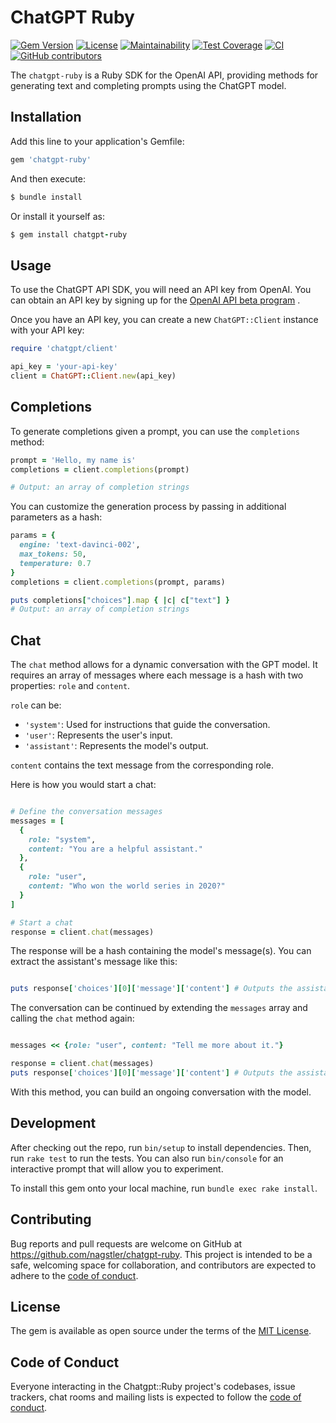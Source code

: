 # ChatGPT Ruby

[![Gem Version](https://badge.fury.io/rb/chatgpt-ruby.svg)](https://badge.fury.io/rb/chatgpt-ruby) [![License](https://img.shields.io/badge/License-MIT-yellow.svg)](https://opensource.org/licenses/MIT) [![Maintainability](https://api.codeclimate.com/v1/badges/08c7e7b58e9fbe7156eb/maintainability)](https://codeclimate.com/github/nagstler/chatgpt-ruby/maintainability) [![Test Coverage](https://api.codeclimate.com/v1/badges/08c7e7b58e9fbe7156eb/test_coverage)](https://codeclimate.com/github/nagstler/chatgpt-ruby/test_coverage) [![CI](https://github.com/nagstler/chatgpt-ruby/actions/workflows/ci.yml/badge.svg?branch=main)](https://github.com/nagstler/chatgpt-ruby/actions/workflows/ci.yml) [![GitHub contributors](https://img.shields.io/github/contributors/nagstler/chatgpt-ruby)](https://github.com/nagstler/chatgpt-ruby/graphs/contributors)

The `chatgpt-ruby` is a Ruby SDK for the OpenAI API, providing methods for generating text and completing prompts using the ChatGPT model.

## Installation

Add this line to your application's Gemfile:

```ruby
gem 'chatgpt-ruby'
```

And then execute:

```ruby
$ bundle install
```

Or install it yourself as:

```ruby
$ gem install chatgpt-ruby
```

## Usage

To use the ChatGPT API SDK, you will need an API key from OpenAI. You can obtain an API key by signing up for the [OpenAI API beta program](https://beta.openai.com/signup/) .

Once you have an API key, you can create a new `ChatGPT::Client` instance with your API key:

```ruby
require 'chatgpt/client'

api_key = 'your-api-key'
client = ChatGPT::Client.new(api_key)
```

## Completions

To generate completions given a prompt, you can use the `completions` method:

```ruby
prompt = 'Hello, my name is'
completions = client.completions(prompt)

# Output: an array of completion strings
```

You can customize the generation process by passing in additional parameters as a hash:

```ruby
params = {
  engine: 'text-davinci-002',
  max_tokens: 50,
  temperature: 0.7
}
completions = client.completions(prompt, params)

puts completions["choices"].map { |c| c["text"] }
# Output: an array of completion strings
```

## Chat

The `chat` method allows for a dynamic conversation with the GPT model. It requires an array of messages where each message is a hash with two properties: `role` and `content`.

`role` can be: 
- `'system'`: Used for instructions that guide the conversation. 
- `'user'`: Represents the user's input. 
- `'assistant'`: Represents the model's output.

`content` contains the text message from the corresponding role.

Here is how you would start a chat:

```ruby

# Define the conversation messages
messages = [
  {
    role: "system",
    content: "You are a helpful assistant."
  },
  {
    role: "user",
    content: "Who won the world series in 2020?"
  }
]

# Start a chat
response = client.chat(messages)
```

The response will be a hash containing the model's message(s). You can extract the assistant's message like this:

```ruby

puts response['choices'][0]['message']['content'] # Outputs the assistant's message
```

The conversation can be continued by extending the `messages` array and calling the `chat` method again:

```ruby

messages << {role: "user", content: "Tell me more about it."}

response = client.chat(messages)
puts response['choices'][0]['message']['content'] # Outputs the assistant's new message
```

With this method, you can build an ongoing conversation with the model.

## Development

After checking out the repo, run `bin/setup` to install dependencies. Then, run `rake test` to run the tests. You can also run `bin/console` for an interactive prompt that will allow you to experiment.

To install this gem onto your local machine, run `bundle exec rake install`.

## Contributing

Bug reports and pull requests are welcome on GitHub at https://github.com/nagstler/chatgpt-ruby. This project is intended to be a safe, welcoming space for collaboration, and contributors are expected to adhere to the [code of conduct](https://github.com/nagstler/chatgpt-ruby/blob/main/CODE_OF_CONDUCT.md).

## License

The gem is available as open source under the terms of the [MIT License](https://opensource.org/licenses/MIT).

## Code of Conduct

Everyone interacting in the Chatgpt::Ruby project's codebases, issue trackers, chat rooms and mailing lists is expected to follow the [code of conduct](https://github.com/nagstler/chatgpt-ruby/blob/main/CODE_OF_CONDUCT.md).
